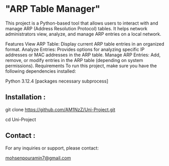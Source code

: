 <h1>"ARP Table Manager"</h1>

This project is a Python-based tool that allows users to interact with and manage ARP (Address Resolution Protocol) tables. It helps network administrators view, analyze, and manage ARP entries on a local network.

Features
View ARP Table: Display current ARP table entries in an organized format.
Analyze Entries: Provides options for analyzing specific IP addresses or MAC addresses in the ARP table.
Manage ARP Entries: Add, remove, or modify entries in the ARP table (depending on system permissions).
Requirements
To run this project, make sure you have the following dependencies installed:

Python 3.12.4
[packages necessary subprocess]

<h2>Installation :</h2>

  git clone https://github.com/AM1NzZ/Uni-Project.git<br>
  
  cd Uni-Project

<h2>Contact :</h2>

For any inquiries or support, please contact:

mohsenpouramin7@gmail.com
